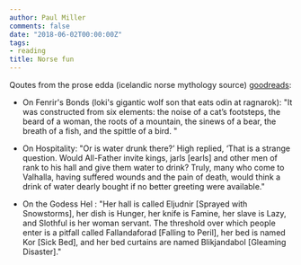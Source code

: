 ```yaml
---
author: Paul Miller
comments: false
date: "2018-06-02T00:00:00Z"
tags:
- reading
title: Norse fun
---
```


Qoutes from the prose edda (icelandic norse mythology source) [goodreads](https://www.goodreads.com/notes/8134306-the-prose-edda/68459891-paul-miller?ref=rsp):

* On Fenrir's Bonds (loki's gigantic wolf son that eats odin at ragnarok):
"It was constructed from six elements: the noise of a cat’s footsteps, the beard of a woman, the roots of a mountain, the sinews of a bear, the breath of a fish, and the spittle of a bird. "

* On Hospitality: "Or is water drunk there?’ High replied, ‘That is a strange question. Would All-Father invite kings, jarls [earls] and other men of rank to his hall and give them water to drink? Truly, many who come to Valhalla, having suffered wounds and the pain of death, would think a drink of water dearly bought if no better greeting were available."

* On the Godess Hel : "Her hall is called Eljudnir [Sprayed with Snowstorms], her dish is Hunger, her knife is Famine, her slave is Lazy, and Slothful is her woman servant. The threshold over which people enter is a pitfall called Fallandaforad [Falling to Peril], her bed is named Kor [Sick Bed], and her bed curtains are named Blikjandabol [Gleaming Disaster]."
